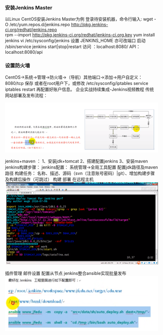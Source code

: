 ### 安装Jenkins Master 


以Linux CentOS安装Jenkins Master为例 
登录待安装机器，命令行输入: 
wget -O /etc/yum.repos.d/jenkins.repo http://pkg.jenkins-ci.org/redhat/jenkins.repo   
rpm --import http://pkg.jenkins-ci.org/redhat/jenkins-ci.org.key
yum install jenkins
vi /etc/sysconfig/jenkins 设置 JENKINS_HOME 亦可改端口 
启动 /sbin/service jenkins start|stop|restart 
访问 ：localhost:8080/ 
API：localhost:8080/api 

### 设置防火墙 


CentOS->系统->管理->防火墙->（导航）其他端口->添加->用户自定义：8080/tcp 保存 
或者在root用户下，或修改 /etc/sysconfig/iptables 
service iptables restart 
再配置好账户信息。 
企业实战持续集成-Jenkins视频教程
传统网站部署及发布流程：

![file://c:\users\baoyon~1\appdata\local\temp\tmp7stcwu\1.png](安装配置.assets/1.png)

jenkins+maven ：
1、安装jdk+tomcat
2、搭建配置jenkins
3、安装maven
jenkins构建步骤：
jenkins配置：
系统管理->全局工具配置
配置jdk路径及maven路径
构建任务：
名称、描述、源码（svn（注意账号密码）|git）、增加构建步骤及构建后操作（可跳过）
构建
部署
在远程主机
![file://c:\users\baoyon~1\appdata\local\temp\tmp7stcwu\2.png](安装配置.assets/2.png)

插件管理
邮件设置
配置从节点
jenkins整合ansible实现批量发布
![file://c:\users\baoyon~1\appdata\local\temp\tmp7stcwu\3.png](安装配置.assets/3.png)